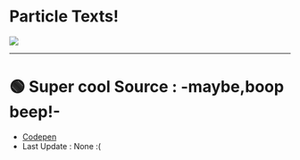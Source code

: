 # Particle Texts!

<img src="https://alfred.is-inside.me/t5NfC2Ef.png">

<hr></hr>

# :green_circle: Super cool Source : -maybe,boop beep!-
- <a href="https://codepen.io/Gthibaud/pen/pyeNKj">Codepen</a>
- Last Update : None :(

